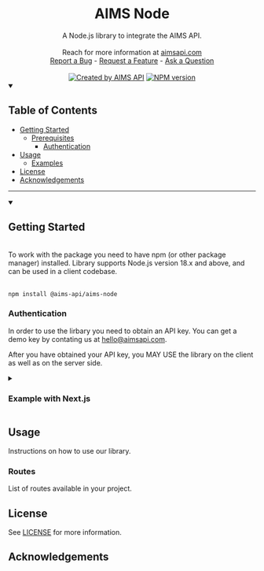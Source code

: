 <h1 align="center">
 AIMS Node
</h1>

<div align="center">
  A Node.js library to integrate the AIMS API.
  <br />
  <br />
  Reach for more information at <a href="https://aimsapi.com" target="_blank">aimsapi.com</a>
  <br />
  <a href="https://github.com/aims-api/aims-node/issues/new">Report a Bug</a>
  -
  <a href="https://github.com/aims-api/aims-node/issues/new">Request a Feature</a>
  -
  <a href="mailto:hello@aimsapi.com">Ask a Question</a>
</div>
  <br />

<div align="center">
<a href="https://aimsapi.com" rel="nofollow" target="_blank"><img src="https://img.shields.io/badge/created%20by-AIMS%20API-8137CF" alt="Created by AIMS API"></a>
<a href="https://npmjs.org/package/badges" title="View this project on NPM"><img src="https://img.shields.io/npm/v/@aims-api/aims-node.svg" alt="NPM version" /></a></span>
</div>

<details open="open">
<summary>

## Table of Contents

</summary>

- [Getting Started](#getting-started)
  - [Prerequisites](#prerequisites)
    - [Authentication](#authentication)
- [Usage](#usage)
  - [Examples](#examples)
- [License](#license)
- [Acknowledgements](#acknowledgements)

</details>

---

<details open="open">
<summary>

## Getting Started

</summary>

<br />
To work with the package you need to have npm (or other package manager) installed.
Library supports Node.js version 18.x and above, and can be used in a client codebase. 
<br />
<br />

```node
npm install @aims-api/aims-node
```

### Authentication

In order to use the lirbary you need to obtain an API key. You can get a demo key by contating us at [hello@aimsapi.com](mailto:hello@aimsapi.com).

After you have obtained your API key, you MAY USE the library on the client as well as on the server side.

<details>
<summary>

### Example with Next.js

</summary>

```typescript
// pages/api/searchByText.ts

import { NextApiRequest, NextApiResponse } from 'next'

const createSimilaritySearchClient = async (req: NextApiRequest) => {
  return new SimilaritySearchApiClient({
    authorization: YOUR_API_KEY,
  })
}

const handler = async (req: NextApiRequest, res: NextApiResponse) => {
  if (req.method === 'POST') {
    try {
      const { text, filter } = req.body
      const client = await createSimilaritySearchClient(req)
      const response = await client.endpoints.query.byText({ text, detailed: true, filter })
      return res.status(200).send(response)
    } catch (error) {
      return res.status(error.status).json(error.json)
    }
  }
  return res.status(400).json('Method not allowed')
}

export default handler
```

</details>
</details>

## Usage

Instructions on how to use our library.

### Routes

List of routes available in your project.

## License

See [LICENSE](LICENSE) for more information.

## Acknowledgements
